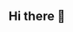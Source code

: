 ## Hi there 👋

<!--
**ABOUD43/ABOUD43** is a ✨ _special_ ✨ repository because its `README.md` (this file) appears on your GitHub profile.

#  Salut, je suis Marwa !

🎯 **Data Analyst | Passionné de Data Visualisation & BI**

Bienvenue sur mon GitHub ! Tu trouveras ici des projets réalisés dans le cadre de mes formations OpenClassrooms et Wild Code School.

---

## 📊 Projets – Formation OpenClassrooms

1.  **Projet 1 : Analyse des données éducatives**
2.  **Projet 2 : Application santé publique**
3.  **Projet 3 : Consommation énergétique**
4.  **Projet 4 : Segmentation client e-commerce**
5.  **Projet 5 : Classification produits**
6.  **Projet 6 : Modèle de scoring et déploiement**

---

## 💼 Projets – Power BI & Wild Code School

1.  **Dashboard BI – Analyse des Ventes**
2.  **Dashboard BI+ Streamlit - Système de recommandation de Films **
3.  **Dashboard Power BI - Analyse Parkings Nantes **

---

##  Compétences

- **Langages :** Python , SQL, DAX
- **Outils :** Power BI, Excel, GitHub, Jupyter, Streamlit
- **Data :**  - Collecte & préparation des données , 
              - Analyse exploratoire et data visualisation ,
              - Modélisation prédictive, classification, NLP
              - Optimisation et évaluation de modèles ML
- **Cloud/API :** Notions d'API, bases de déploiement

---

## Me Contacter

- [LinkedIn](https://www.linkedin.com/in/marwa-a-73b427204/) 

---


-->
